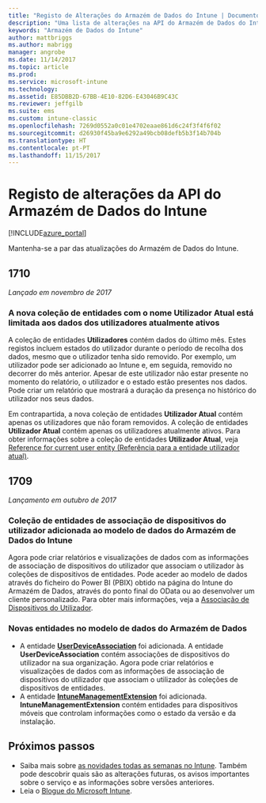```yaml
---
title: "Registo de Alterações do Armazém de Dados do Intune | Documentos da Microsoft"
description: "Uma lista de alterações na API do Armazém de Dados do Intune."
keywords: "Armazém de Dados do Intune"
author: mattbriggs
ms.author: mabrigg
manager: angrobe
ms.date: 11/14/2017
ms.topic: article
ms.prod: 
ms.service: microsoft-intune
ms.technology: 
ms.assetid: E85DBB2D-67BB-4E10-82D6-E43046B9C43C
ms.reviewer: jeffgilb
ms.suite: ems
ms.custom: intune-classic
ms.openlocfilehash: 7269d0552a0c01e4702eaae861d6c24f3f4f6f02
ms.sourcegitcommit: d26930f45ba9e6292a49bcb08defb5b3f14b704b
ms.translationtype: HT
ms.contentlocale: pt-PT
ms.lasthandoff: 11/15/2017
---
```

# <a name="change-log-for-the-intune-data-warehouse-api"></a>Registo de alterações da API do Armazém de Dados do Intune

[!INCLUDE[azure_portal](./includes/azure_portal.md)]

Mantenha-se a par das atualizações do Armazém de Dados do Intune.

## <a name="1710"></a>1710
_Lançado em novembro de 2017_

### <a name="a-new-entity-collection-named-current-user-is-limited-to-currently-active-user-data----1544273---"></a>A nova coleção de entidades com o nome Utilizador Atual está limitada aos dados dos utilizadores atualmente ativos<!-- 1544273 -->

A coleção de entidades **Utilizadores** contém dados do último mês. Estes registos incluem estados do utilizador durante o período de recolha dos dados, mesmo que o utilizador tenha sido removido. Por exemplo, um utilizador pode ser adicionado ao Intune e, em seguida, removido no decorrer do mês anterior. Apesar de este utilizador não estar presente no momento do relatório, o utilizador e o estado estão presentes nos dados. Pode criar um relatório que mostrará a duração da presença no histórico do utilizador nos seus dados.

Em contrapartida, a nova coleção de entidades **Utilizador Atual** contém apenas os utilizadores que não foram removidos. A coleção de entidades **Utilizador Atual** contém apenas os utilizadores atualmente ativos. Para obter informações sobre a coleção de entidades **Utilizador Atual**, veja [Reference for current user entity (Referência para a entidade utilizador atual)](reports-ref-current-user.md).

## <a name="1709"></a>1709
_Lançamento em outubro de 2017_

### <a name="user-device-association-entity-collection-added-to-intune-data-warehouse-data-model----1187917---"></a>Coleção de entidades de associação de dispositivos do utilizador adicionada ao modelo de dados do Armazém de Dados do Intune <!-- 1187917 -->

Agora pode criar relatórios e visualizações de dados com as informações de associação de dispositivos do utilizador que associam o utilizador às coleções de dispositivos de entidades. Pode aceder ao modelo de dados através do ficheiro do Power BI (PBIX) obtido na página do Intune do Armazém de Dados, através do ponto final do OData ou ao desenvolver um cliente personalizado. Para obter mais informações, veja a [Associação de Dispositivos do Utilizador](reports-ref-user-device.md).

### <a name="new-entities-in-the-in-data-warehouse-data-model----1479526--------"></a>Novas entidades no modelo de dados do Armazém de Dados <!-- 1479526 --><!-- -->

 - A entidade [**UserDeviceAssociation**](reports-ref-user-device.md) foi adicionada. A entidade **UserDeviceAssociation** contém associações de dispositivos do utilizador na sua organização. Agora pode criar relatórios e visualizações de dados com as informações de associação de dispositivos do utilizador que associam o utilizador às coleções de dispositivos de entidades.  
 - A entidade [**IntuneManagementExtension**](reports-ref-intunemanagementextension.md) foi adicionada. **IntuneManagementExtension** contém entidades para dispositivos móveis que controlam informações como o estado da versão e da instalação.

## <a name="next-steps"></a>Próximos passos
 - Saiba mais sobre [as novidades todas as semanas no Intune](whats-new.md). Também pode descobrir quais são as alterações futuras, os avisos importantes sobre o serviço e as informações sobre versões anteriores. 
 - Leia o [Blogue do Microsoft Intune](http://go.microsoft.com/fwlink/?LinkID=273882).